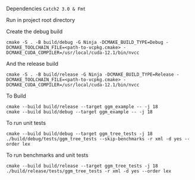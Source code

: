 Dependencies
`Catch2 3.0 & Fmt`


Run in project root directory

Create the debug build

```cmake -S . -B build/debug -G Ninja -DCMAKE_BUILD_TYPE=Debug -DCMAKE_TOOLCHAIN_FILE=<path-to-vcpkg.cmake> -DCMAKE_CUDA_COMPILER=/usr/local/cuda-12.1/bin/nvcc```

And the release build

```cmake -S . -B build/release -G Ninja -DCMAKE_BUILD_TYPE=Release -DCMAKE_TOOLCHAIN_FILE=<path-to-vcpkg.cmake> -DCMAKE_CUDA_COMPILER=/usr/local/cuda-12.1/bin/nvcc```


To Build

```
cmake --build build/release --target ggm_example -- -j 18
cmake --build build/debug --target ggm_example -- -j 18
```

To run unit tests
```
cmake --build build/debug --target ggm_tree_tests -j 18
./build/debug/tests/ggm_tree_tests --skip-benchmarks -r xml -d yes --order lex
```

To run benchmarks and unit tests
```
cmake --build build/release --target ggm_tree_tests -j 18
./build/release/tests/ggm_tree_tests -r xml -d yes --order lex
```
